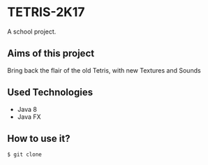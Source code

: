 # TETRIS-2K17

A school project.

## Aims of this project
Bring back the flair of the old Tetris, with new Textures and Sounds

## Used Technologies
- Java 8
- Java FX

## How to use it?
```sh
$ git clone
